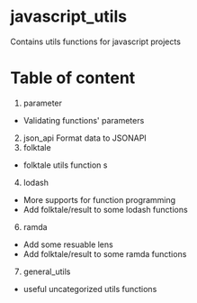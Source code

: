 # javascript_utils

Contains utils functions for javascript projects

# Table of content
1. parameter
- Validating functions' parameters
2. json_api 
Format data to JSONAPI 
3. folktale 
- folktale utils function s
4. lodash 
-  More supports for function programming
-  Add folktale/result to some lodash functions
6. ramda 
-  Add some resuable lens
-  Add folktale/result to some ramda functions
7. general_utils
- useful uncategorized utils functions
